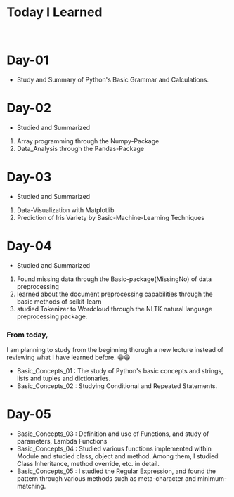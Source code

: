 # Today I Learned
<br>

# Day-01
- Study and Summary of Python's Basic Grammar and Calculations.

# Day-02
- Studied and Summarized
1. Array programming through the Numpy-Package
2. Data_Analysis through the Pandas-Package

# Day-03
- Studied and Summarized
1. Data-Visualization with Matplotlib
2. Prediction of Iris Variety by Basic-Machine-Learning Techniques

# Day-04
- Studied and Summarized
1. Found missing data through the Basic-package(MissingNo) of data preprocessing
2. learned about the document preprocessing capabilities through the basic methods of scikit-learn
3. studied Tokenizer to Wordcloud through the NLTK natural language preprocessing package.

### From today,
I am planning to study from the beginning thorugh a new lecture instead of reviewing what I have learned before. 😁😁
- Basic_Concepts_01 : The study of Python's basic concepts and strings, lists and tuples and dictionaries.
- Basic_Concepts_02 : Studying Conditional and Repeated Statements.

# Day-05
- Basic_Concepts_03 : Definition and use of Functions, and study of parameters, Lambda Functions
- Basic_Concepts_04 : Studied various functions implemented within Module and studied class, object and method. Among them, I studied Class Inheritance, method override, etc. in detail.
- Basic_Concepts_05 : I studied the Regular Expression, and found the pattern through various methods such as meta-character and minimum-matching.
